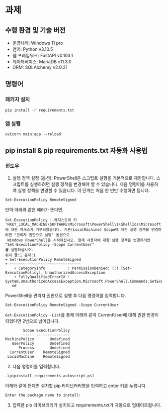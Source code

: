# 과제

## 수행 환경 및 기술 버전

-   운영체제: Windows 11 pro
-   언어: Python v3.10.5
-   웹 프레임워크: FastAPI v0.103.1
-   데이터베이스: MariaDB v11.3.0
-   ORM: SQLAlchemy v2.0.21

## 명령어

### 패키지 설치

```shell
pip install -r requirements.txt
```

### 앱 실행

```shell
uvicorn main:app --reload
```

## pip install & pip requirements.txt 자동화 사용법

### 윈도우

1. 실행 정책 설정 (옵션): PowerShell은 스크립트 실행을 기본적으로 제한합니다. 스크립트를 실행하려면 실행 정책을 변경해야 할 수 있습니다. 다음 명령어를 사용하여 실행 정책을 변경할 수 있습니다. 이 단계는 처음 한 번만 수행하면 됩니다.

```shell
Set-ExecutionPolicy RemoteSigned
```

만약 아래와 같은 에러가 뜬다면,

```shell
Set-ExecutionPolicy : 레지스트리 키 'HKEY_LOCAL_MACHINE\SOFTWARE\Microsoft\PowerShell\1\ShellIds\Microsoft.PowerShell'
에 대한 액세스가 거부되었습니다. 기본(LocalMachine) Scope에 대한 실행 정책을 변경하려면 "관리자 권한으로 실행" 옵션으로
 Windows PowerShell을 시작하십시오. 현재 사용자에 대한 실행 정책을 변경하려면 "Set-ExecutionPolicy -Scope CurrentUser"
를 실행하십시오.
위치 줄:1 문자:1
+ Set-ExecutionPolicy RemoteSigned
+ ~~~~~~~~~~~~~~~~~~~~~~~~~~~~~~~~
    + CategoryInfo          : PermissionDenied: (:) [Set-ExecutionPolicy], UnauthorizedAccessException
    + FullyQualifiedErrorId : System.UnauthorizedAccessException,Microsoft.PowerShell.Commands.SetExecutionPolicyComma
   nd
```

PowerShell을 관리자 권한으로 실행 후 다음 명령어를 입력합니다.

```shell
Set-ExecutionPolicy RemoteSigned -Scope CurrentUser
```

`Get-ExecutionPolicy -List`를 통해 아래와 같이 CurrentUser에 대해 권한 변경이 되었다면 2번으로 넘어갑니다.

```shell
        Scope ExecutionPolicy
        ----- ---------------
MachinePolicy       Undefined
   UserPolicy       Undefined
      Process       Undefined
  CurrentUser    RemoteSigned
 LocalMachine    RemoteSigned
```

2. 다음 명령어를 입력합니다.

```shell
.\pipinstall_requirements_autoscript.ps1
```

아래와 같이 뜬다면 설치할 pip 라이브러리명을 입력하고 enter 키를 누릅니다.

```shell
Enter the package name to install:
```

3. 입력한 pip 라이브러리가 설치되고 requirements.txt가 자동으로 업데이트됩니다.
